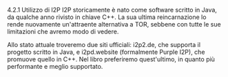 4.2.1 Utilizzo di I2P
I2P storicamente è nato come software scritto in Java, da qualche anno rivisto in chiave C++. La sua ultima reincarnazione lo rende nuovamente un'attraente alternativa a TOR, sebbene con tutte le sue limitazioni che avremo modo di vedere.

Allo stato attuale troveremo due siti ufficiali: i2p2.de, che supporta il progetto scritto in Java, e i2pd.website (formalmente Purple I2P), che promuove quello in C++. Nel libro preferiremo quest'ultimo, in quanto più performante e meglio supportato. 